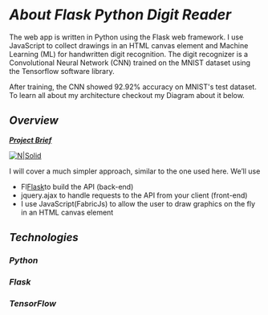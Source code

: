 # **_About Flask Python Digit Reader_**

The web app is written in Python using the Flask web framework. I use JavaScript to collect drawings in an HTML canvas element and Machine Learning (ML) for handwritten digit recognition. The digit recognizer is a Convolutional Neural Network (CNN) trained on the MNIST dataset using the Tensorflow software library.

After training, the CNN showed 92.92% accuracy on MNIST's test dataset. To learn all about my architecture checkout my Diagram about it below. 





## **_Overview_**
**_[Project Brief](https://emerging-technologies.github.io/problems/project.html)_**


[![N|Solid](https://cldup.com/IU6Qs_rV6q.jpg)](https://cldup.com/IU6Qs_rV6q.jpg/nsolid)

I will cover a much simpler approach, similar to the one used here. We’ll use

- Fl[Flask](flask.pocoo.org/)to build the API (back-end)
- jquery.ajax to handle requests to the API from your client (front-end)
- I use JavaScript(FabricJs) to allow the user to draw graphics on the fly in an HTML canvas element


## **_Technologies_**
### **_Python_**

### **_Flask_**

### **_TensorFlow_**
